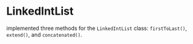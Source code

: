 # LinkedIntList
implemented three methods for the `LinkedIntList` class: `firstToLast()`, `extend()`, and `concatenated()`.
